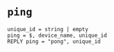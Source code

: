 # `ping`

````
unique_id = string | empty
ping = $, device_name, unique_id
REPLY ping = "pong", unique_id
````
